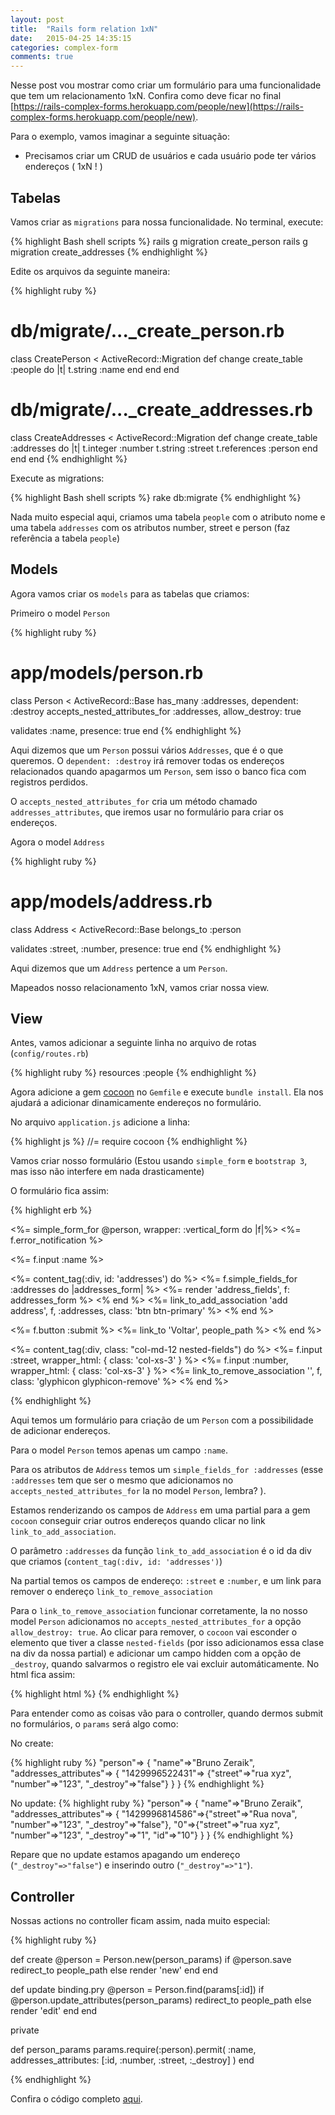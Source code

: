 ```yaml
---
layout: post
title:  "Rails form relation 1xN"
date:   2015-04-25 14:35:15
categories: complex-form
comments: true
---
```


Nesse post vou mostrar como criar um formulário para uma funcionalidade que tem um relacionamento 1xN. Confira como deve ficar no final [https://rails-complex-forms.herokuapp.com/people/new](https://rails-complex-forms.herokuapp.com/people/new).

Para o exemplo, vamos imaginar a seguinte situação:

* Precisamos criar um CRUD de usuários e cada usuário pode ter vários endereços ( 1xN ! )

## Tabelas

Vamos criar as `migrations` para nossa funcionalidade. No terminal, execute:

{% highlight Bash shell scripts %}
rails g migration create_person
rails g migration create_addresses
{% endhighlight %}

Edite os arquivos da seguinte maneira:

{% highlight ruby %}
# db/migrate/..._create_person.rb
class CreatePerson < ActiveRecord::Migration
  def change
    create_table :people do |t|
      t.string :name
    end
  end
end

# db/migrate/..._create_addresses.rb
class CreateAddresses < ActiveRecord::Migration
  def change
    create_table :addresses do |t|
      t.integer :number
      t.string :street
      t.references :person
    end
  end
end
{% endhighlight %}

Execute as migrations:

{% highlight Bash shell scripts %}
rake db:migrate
{% endhighlight %}

Nada muito especial aqui, criamos uma tabela `people` com o atributo nome e uma tabela `addresses` com os atributos number, street e person (faz referência a tabela `people`)

## Models

Agora vamos criar os `models` para as tabelas que criamos:

Primeiro o model `Person`

{% highlight ruby %}
# app/models/person.rb
class Person < ActiveRecord::Base
  has_many :addresses, dependent: :destroy
  accepts_nested_attributes_for :addresses, allow_destroy: true

  validates :name, presence: true
end
{% endhighlight %}

Aqui dizemos que um `Person` possui vários `Addresses`, que é o que queremos.
O `dependent: :destroy` irá remover todas os endereços relacionados quando apagarmos um `Person`, sem isso o banco fica com registros perdidos.

O `accepts_nested_attributes_for` cria um método chamado `addresses_attributes`, que iremos usar no formulário para criar os endereços.

Agora o model `Address`

{% highlight ruby %}
# app/models/address.rb
class Address < ActiveRecord::Base
  belongs_to :person

  validates :street, :number, presence: true
end
{% endhighlight %}

Aqui dizemos que um `Address` pertence a um `Person`.

Mapeados nosso relacionamento 1xN, vamos criar nossa view.

## View

Antes, vamos adicionar a seguinte linha no arquivo de rotas (`config/routes.rb`)

{% highlight ruby %}
resources :people
{% endhighlight %}

Agora adicione a gem [cocoon](https://github.com/nathanvda/cocoon) no `Gemfile` e execute `bundle install`. Ela nos ajudará a adicionar dinamicamente endereços no formulário.

No arquivo `application.js` adicione a linha:

{% highlight js %}
//= require cocoon
{% endhighlight %}

Vamos criar nosso formulário (Estou usando `simple_form` e `bootstrap 3`, mas isso não interfere em nada drasticamente)

O formulário fica assim:

{% highlight erb %}
<!-- app/views/people/_form.html.erb-->
<%= simple_form_for @person, wrapper: :vertical_form do |f|%>
  <%= f.error_notification %>

  <%= f.input :name %>

  <%= content_tag(:div, id: 'addresses') do %>
    <%= f.simple_fields_for :addresses do |addresses_form| %>
      <%= render 'address_fields', f: addresses_form %>
    <% end %>
    <%= link_to_add_association 'add address', f, :addresses, class: 'btn btn-primary' %>
  <% end %>

  <%= f.button :submit %>
  <%= link_to 'Voltar', people_path %>
<% end %>

<!-- app/views/people/_address_fields.html.erb-->
<%= content_tag(:div, class: "col-md-12 nested-fields") do %>
  <%= f.input :street, wrapper_html: { class: 'col-xs-3' }  %>
  <%= f.input :number, wrapper_html: { class: 'col-xs-3' } %>
  <%= link_to_remove_association '', f, class: 'glyphicon glyphicon-remove' %>
<% end %>

{% endhighlight %}

Aqui temos um formulário para criação de um `Person` com a possibilidade de adicionar endereços.

Para o model `Person` temos apenas um campo `:name`.

Para os atributos de `Address` temos um `simple_fields_for :addresses` (esse `:addresses` tem que ser o mesmo que adicionamos no `accepts_nested_attributes_for` la no model `Person`, lembra? ).

Estamos renderizando os campos de `Address` em uma partial para a gem `cocoon` conseguir criar outros endereços quando clicar no link `link_to_add_association`.

O parâmetro `:addresses` da função `link_to_add_association` é o id da div que criamos (`content_tag(:div, id: 'addresses')`)

Na partial temos os campos de endereço: `:street` e `:number`, e um link para remover o endereço `link_to_remove_association`

Para o `link_to_remove_association` funcionar corretamente, la no nosso model `Person` adicionamos no `accepts_nested_attributes_for` a opção `allow_destroy: true`. Ao clicar para remover, o `cocoon` vai esconder o elemento que tiver a classe `nested-fields` (por isso adicionamos essa clase na div da nossa partial) e adicionar um campo hidden com a opção de `_destroy`, quando salvarmos o registro ele vai excluir automáticamente. No html fica assim:

{% highlight html %}
<input type="hidden" name="person[addresses_attributes][0][_destroy]" id="person_addresses_attributes_0__destroy" value="1">
{% endhighlight %}

Para entender como as coisas vão para o controller, quando dermos submit no formulários, o `params` será algo como:

No create:

{% highlight ruby %}
"person"=>
  {
    "name"=>"Bruno Zeraik", 
    "addresses_attributes"=>
      {
        "1429996522431"=> {"street"=>"rua xyz", "number"=>"123", "_destroy"=>"false"}
      }
  }
{% endhighlight %}

No update:
{% highlight ruby %}
"person"=>
  {
    "name"=>"Bruno Zeraik",
    "addresses_attributes"=>
      {
        "1429996814586"=>{"street"=>"Rua nova", "number"=>"123", "_destroy"=>"false"},
        "0"=>{"street"=>"rua xyz", "number"=>"123", "_destroy"=>"1", "id"=>"10"}
      }
  }
{% endhighlight %}

Repare que no update estamos apagando um endereço (`"_destroy"=>"false"`) e inserindo outro (`"_destroy"=>"1"`).

## Controller

Nossas actions no controller ficam assim, nada muito especial:

{% highlight ruby %}

def create
  @person = Person.new(person_params)
  if @person.save
    redirect_to people_path
  else
    render 'new'
  end
end

def update
  binding.pry
  @person = Person.find(params[:id])
  if @person.update_attributes(person_params)
    redirect_to people_path
  else
    render 'edit'
  end
end

private

def person_params
  params.require(:person).permit(
    :name, 
    addresses_attributes: [:id, :number, :street, :_destroy]
  )
end

{% endhighlight %}

Confira o código completo [aqui](https://github.com/brunozrk/rails_complex_forms).
